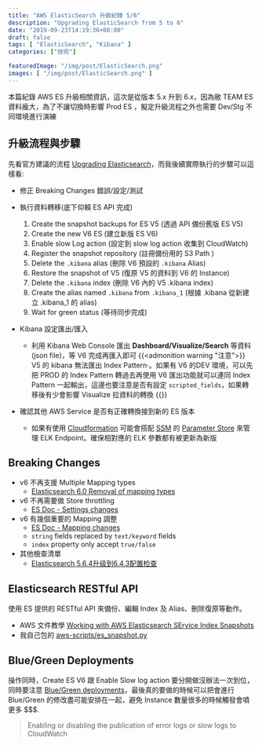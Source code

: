 ```yaml
---
title: "AWS ElasticSearch 升級紀錄 5/6"
description: "Upgrading ElasticSearch from 5 to 6"
date: "2019-09-23T14:19:36+08:00"
draft: false
tags: [ "ElasticSearch", "Kibana" ]
categories: ["技術"]

featuredImage: "/img/post/ElasticSearch.png"
images: [ "/img/post/ElasticSearch.png" ]
---
```


本篇紀錄 AWS ES  升級相關資訊，這次是從版本 5.x 升到 6.x，因為敝 TEAM ES 資料龐大，為了不讓切換時影響 Prod ES ，擬定升級流程之外也需要 Dev/Stg 不同環境進行演練


<!--more-->

## 升級流程與步驟
先看官方建議的流程 [Upgrading Elasticsearch](https://docs.aws.amazon.com/elasticsearch-service/latest/developerguide/es-version-migration.html)，而我後續實際執行的步驟可以這樣看:

- 修正 Breaking Changes 錯誤/設定/測試
- 執行資料轉移(底下仰賴 ES API 完成)
    1. Create the snapshot backups for ES V5 (透過 API 備份舊版 ES V5)
    2. Create the new V6 ES (建立新版 ES V6)
    3. Enable slow Log action (設定到 slow log action 收集到 CloudWatch)
    4. Register the snapshot repository (註冊備份用的 S3 Path )
    5. Delete the `.kibana` alias (刪除 V6 預設的 `.kibana` Alias)
    6. Restore the snapshot of V5 (復原 V5 的資料到 V6 的 Instance)
    7. Delete the `.kibana` index (刪除 V6 內的 V5 .kibana index)
    8. Create the alias named `.kibana` from `.kibana_1` (根據 .kibana 從新建立 .kibana_1 的 alias)
    9. Wait for green status (等待同步完成)
- Kibana 設定匯出/匯入
    - 利用 Kibana Web Console 匯出 **Dashboard/Visualize/Search** 等資料 (json file)，等 V6 完成再匯入即可
{{<admonition warning "注意">}}
V5 的 kibana 無法匯出 Index Pattern·。如果有 V6 的DEV 環境，可以先把 PROD 的 Index Pattern 轉過去再使用 V6 匯出功能就可以連同 Index Pattern 一起輸出，這邊也要注意是否有設定 `scripted_fields`，如果轉移後有少會影響 Visualize 拉資料的轉換
{{</admonition>}}

- 確認其他 AWS Service 是否有正確轉換接到新的 ES 版本
    - 如果有使用 [Cloudformation](https://docs.aws.amazon.com/zh_tw/AWSCloudFormation/latest/UserGuide/Welcome.html) 可能會搭配 [SSM](https://docs.aws.amazon.com/zh_tw/systems-manager/latest/userguide/what-is-systems-manager.html) 的 [Parameter Store](https://docs.aws.amazon.com/zh_tw/systems-manager/latest/userguide/systems-manager-parameter-store.html) 來管理 ELK Endpoint。確保相對應的 ELK 參數都有被更新為新版

## Breaking Changes
- v6 不再支援 Multiple Mapping types
    - [Elasticsearch 6.0 Removal of mapping types](https://medium.com/@federicopanini/elasticsearch-6-0-removal-of-mapping-types-526a67ff772)
- v6 不再需要做 Store throttling
    - [ES Doc - Settings changes](https://www.elastic.co/guide/en/elasticsearch/reference/6.2/breaking_60_settings_changes.html#_store_throttling_settings)
- v6 有幾個重要的 Mapping 調整
    - [ES Doc - Mapping changes](https://www.elastic.co/guide/en/elasticsearch/reference/5.0/breaking_50_mapping_changes.html#breaking_50_mapping_changes)
    - `string` fields replaced by `text/keyword` fields
    - `index` property only accept `true/false`
- 其他檢查清單
    - [Elasticsearch 5.6.4升级到6.4.3配置检查](https://cloud.tencent.com/document/product/845/36106)


## Elasticsearch RESTful API
使用 ES 提供的 RESTful API 來備份、編輯 Index 及 Alias、刪除復原等動作。

- AWS 文件教學 [Working with AWS Elasticsearch SErvice Index Snapshots](https://docs.aws.amazon.com/zh_tw/elasticsearch-service/latest/developerguide/es-managedomains-snapshots.html)
- 我自己包的 [aws-scripts/es_snapshot.py](https://github.com/kylinfish/aws-scripts/blob/master/wrapper/es_snapshot.py)



## Blue/Green Deployments
操作同時，Create ES V6 跟 Enable Slow log action 要分開做沒辦法一次到位，同時要注意 [Blue/Green deployments](https://docs.aws.amazon.com/elasticsearch-service/latest/developerguide/es-managedomains.html)，最後真的要做的時候可以把會進行 Blue/Green 的修改盡可能安排在一起，避免 Instance 數量很多的時候觸發會噴更多 $$$.

> Enabling or disabling the publication of error logs or slow logs to CloudWatch
